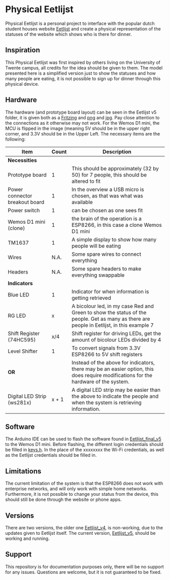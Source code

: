 # Physical Eetlijst
Physical Eetlijst is a personal project to interface with the popular dutch student houses website [Eetlijst](https://eetlijst.nl/) and create a physical representation of the statuses of the website which shows who is there for dinner.

## Inspiration
This Physical Eetlijst was first inspired by others living on the University of Twente campus, all credits for the idea should be given to them.
The model presented here is a simplified version just to show the statuses and how many people are eating, it is not possible to sign up for dinner through this physical device.

## Hardware
The hardware (and prototype board layout) can be seen in the Eetlijst v5 folder, it is given both as a [Fritzing](Eetlijst_v5/Eetlijst.fzz) and [png](Eetlijst_v5/Eetlijst_Hardware%20Breadboard%20layout.png) and [jpg](Eetlijst_v5/Eetlijst_Hardware%20Breadboard%20layout.jpg).
Pay close attention to the connections as it otherwise may not work.
For the Wemos D1 mini, the MCU is flipped in the image (meaning 5V should be in the upper right corner, and 3.3V should be in the Upper Left.
The necessary items are the following:

**Item**   | **Count** | **Description**
------------- | ------------- | -------------
**Necessities** ||
Prototype board | 1 | This should be approximately (32 by 50) for 7 people, this should be altered to fit
Power connector breakout board | 1 | In the overview a USB micro is chosen, as that was what was available
Power switch | 1 | can be chosen as one sees fit
Wemos D1 mini (clone) | 1 | the brain of the operation is a ESP8266, in this case a clone Wemos D1 mini
TM1637 | 1 | A simple display to show how many people will be eating
Wires |N.A.| Some spare wires to connect everything
Headers |N.A.| Some spare headers to make everything swappable
**Indicators** ||
Blue LED | 1 | Indicator for when information is getting retrieved
RG LED | x | A bicolour led, in my case Red and Green to show the status of the people. Get as many as there are people in Eetlijst, in this example 7
Shift Register (74HC595) | x/4 | Shift register for driving LEDs, get the amount of bicolour LEDs divided by 4
Level Shifter | 1 | To convert signals from 3.3V ESP8266 to 5V shift registers
**OR** | | Instead of the above for indicators, there may be an easier option, this does require modifications for the hardware of the system.
Digital LED Strip (ws281x) | x + 1 | A digital LED strip may be easier than the above to indicate the people and when the system is retrieving information.

## Software
The Arduino IDE can be used to flash the software found in [Eetlijst_final_v5](Eetlijst_v5/Eetlijst_final_v5) to the Wemos D1 mini.
Before flashing, the different login credentials should be filled in [keys.h](Eetlijst_v5/Eetlijst_final_v5/keys.h).
In the place of the xxxxxxxx the Wi-Fi credentials, as well as the Eetlijst credentials should be filled in.

## Limitations
The current limitation of the system is that the ESP8266 does not work with enterprise networks, and will only work with simple home networks.
Furthermore, it is not possible to change your status from the device, this should still be done through the website or phone apps.

## Versions
There are two versions, the older one [Eetlijst_v4](Eetlijst_v4), is non-working, due to the updates given to Eetlijst itself.
The current version, [Eetlijst_v5](Eetlijst_v5), should be working and running.

## Support
This repository is for documentation purposes only, there will be no support for any issues. Questions are welcome, but it is not guaranteed to be fixed.
